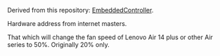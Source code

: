 Derived from this repository: [EmbeddedController](https://github.com/Soberia/EmbeddedController/). 

Hardware address from internet masters.

That which will change the fan speed of Lenovo Air 14 plus or other Air series to 50%. Originally 20% only.
